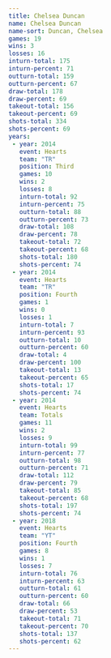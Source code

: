 ```yaml
---
title: Chelsea Duncan
name: Chelsea Duncan
name-sort: Duncan, Chelsea
games: 19
wins: 3
losses: 16
inturn-total: 175
inturn-percent: 71
outturn-total: 159
outturn-percent: 67
draw-total: 178
draw-percent: 69
takeout-total: 156
takeout-percent: 69
shots-total: 334
shots-percent: 69
years:
 - year: 2014
   event: Hearts
   team: "TR"
   position: Third
   games: 10
   wins: 2
   losses: 8
   inturn-total: 92
   inturn-percent: 75
   outturn-total: 88
   outturn-percent: 73
   draw-total: 108
   draw-percent: 78
   takeout-total: 72
   takeout-percent: 68
   shots-total: 180
   shots-percent: 74
 - year: 2014
   event: Hearts
   team: "TR"
   position: Fourth
   games: 1
   wins: 0
   losses: 1
   inturn-total: 7
   inturn-percent: 93
   outturn-total: 10
   outturn-percent: 60
   draw-total: 4
   draw-percent: 100
   takeout-total: 13
   takeout-percent: 65
   shots-total: 17
   shots-percent: 74
 - year: 2014
   event: Hearts
   team: Totals
   games: 11
   wins: 2
   losses: 9
   inturn-total: 99
   inturn-percent: 77
   outturn-total: 98
   outturn-percent: 71
   draw-total: 112
   draw-percent: 79
   takeout-total: 85
   takeout-percent: 68
   shots-total: 197
   shots-percent: 74
 - year: 2018
   event: Hearts
   team: "YT"
   position: Fourth
   games: 8
   wins: 1
   losses: 7
   inturn-total: 76
   inturn-percent: 63
   outturn-total: 61
   outturn-percent: 60
   draw-total: 66
   draw-percent: 53
   takeout-total: 71
   takeout-percent: 70
   shots-total: 137
   shots-percent: 62
---
```

